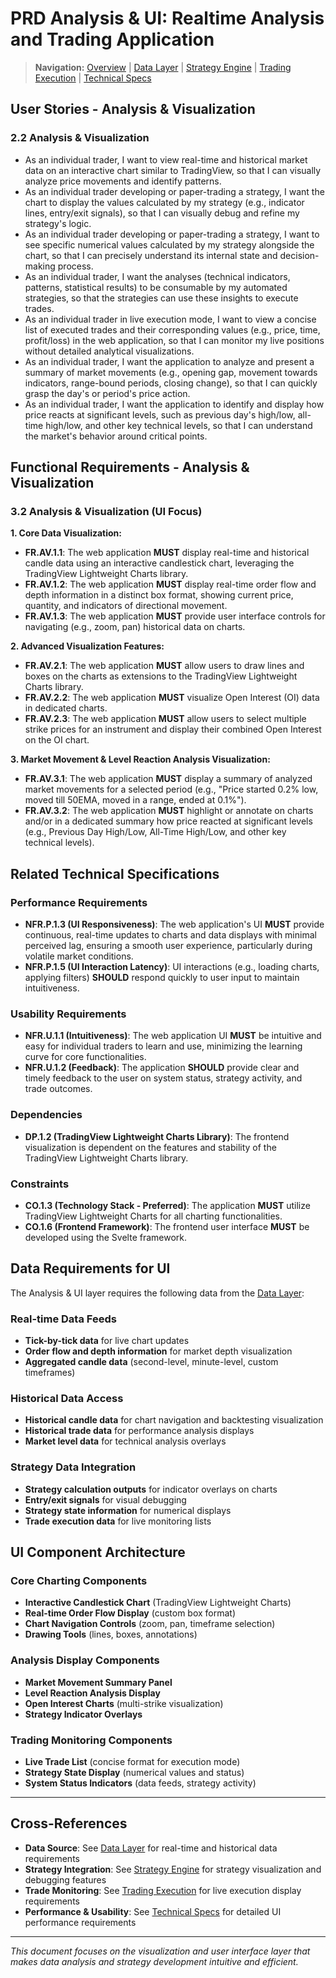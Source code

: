 # PRD Analysis & UI: Realtime Analysis and Trading Application

> **Navigation:** [Overview](prd-overview.md) | [Data Layer](prd-data-layer.md) | [Strategy Engine](prd-strategy-engine.md) | [Trading Execution](prd-trading-execution.md) | [Technical Specs](prd-technical-specs.md)

## User Stories - Analysis & Visualization

### 2.2 Analysis & Visualization
* As an individual trader, I want to view real-time and historical market data on an interactive chart similar to TradingView, so that I can visually analyze price movements and identify patterns.
* As an individual trader developing or paper-trading a strategy, I want the chart to display the values calculated by my strategy (e.g., indicator lines, entry/exit signals), so that I can visually debug and refine my strategy's logic.
* As an individual trader developing or paper-trading a strategy, I want to see specific numerical values calculated by my strategy alongside the chart, so that I can precisely understand its internal state and decision-making process.
* As an individual trader, I want the analyses (technical indicators, patterns, statistical results) to be consumable by my automated strategies, so that the strategies can use these insights to execute trades.
* As an individual trader in live execution mode, I want to view a concise list of executed trades and their corresponding values (e.g., price, time, profit/loss) in the web application, so that I can monitor my live positions without detailed analytical visualizations.
* As an individual trader, I want the application to analyze and present a summary of market movements (e.g., opening gap, movement towards indicators, range-bound periods, closing change), so that I can quickly grasp the day's or period's price action.
* As an individual trader, I want the application to identify and display how price reacts at significant levels, such as previous day's high/low, all-time high/low, and other key technical levels, so that I can understand the market's behavior around critical points.

## Functional Requirements - Analysis & Visualization

### 3.2 Analysis & Visualization (UI Focus)

**1. Core Data Visualization:**
* **FR.AV.1.1**: The web application **MUST** display real-time and historical candle data using an interactive candlestick chart, leveraging the TradingView Lightweight Charts library.
* **FR.AV.1.2**: The web application **MUST** display real-time order flow and depth information in a distinct box format, showing current price, quantity, and indicators of directional movement.
* **FR.AV.1.3**: The web application **MUST** provide user interface controls for navigating (e.g., zoom, pan) historical data on charts.

**2. Advanced Visualization Features:**
* **FR.AV.2.1**: The web application **MUST** allow users to draw lines and boxes on the charts as extensions to the TradingView Lightweight Charts library.
* **FR.AV.2.2**: The web application **MUST** visualize Open Interest (OI) data in dedicated charts.
* **FR.AV.2.3**: The web application **MUST** allow users to select multiple strike prices for an instrument and display their combined Open Interest on the OI chart.

**3. Market Movement & Level Reaction Analysis Visualization:**
* **FR.AV.3.1**: The web application **MUST** display a summary of analyzed market movements for a selected period (e.g., "Price started 0.2% low, moved till 50EMA, moved in a range, ended at 0.1%").
* **FR.AV.3.2**: The web application **MUST** highlight or annotate on charts and/or in a dedicated summary how price reacted at significant levels (e.g., Previous Day High/Low, All-Time High/Low, and other key technical levels).

## Related Technical Specifications

### Performance Requirements
* **NFR.P.1.3 (UI Responsiveness)**: The web application's UI **MUST** provide continuous, real-time updates to charts and data displays with minimal perceived lag, ensuring a smooth user experience, particularly during volatile market conditions.
* **NFR.P.1.5 (UI Interaction Latency)**: UI interactions (e.g., loading charts, applying filters) **SHOULD** respond quickly to user input to maintain intuitiveness.

### Usability Requirements
* **NFR.U.1.1 (Intuitiveness)**: The web application UI **MUST** be intuitive and easy for individual traders to learn and use, minimizing the learning curve for core functionalities.
* **NFR.U.1.2 (Feedback)**: The application **SHOULD** provide clear and timely feedback to the user on system status, strategy activity, and trade outcomes.

### Dependencies
* **DP.1.2 (TradingView Lightweight Charts Library)**: The frontend visualization is dependent on the features and stability of the TradingView Lightweight Charts library.

### Constraints
* **CO.1.3 (Technology Stack - Preferred)**: The application **MUST** utilize TradingView Lightweight Charts for all charting functionalities.
* **CO.1.6 (Frontend Framework)**: The frontend user interface **MUST** be developed using the Svelte framework.

## Data Requirements for UI

The Analysis & UI layer requires the following data from the [Data Layer](prd-data-layer.md):

### Real-time Data Feeds
* **Tick-by-tick data** for live chart updates
* **Order flow and depth information** for market depth visualization
* **Aggregated candle data** (second-level, minute-level, custom timeframes)

### Historical Data Access
* **Historical candle data** for chart navigation and backtesting visualization
* **Historical trade data** for performance analysis displays
* **Market level data** for technical analysis overlays

### Strategy Data Integration
* **Strategy calculation outputs** for indicator overlays on charts
* **Entry/exit signals** for visual debugging
* **Strategy state information** for numerical displays
* **Trade execution data** for live monitoring lists

## UI Component Architecture

### Core Charting Components
* **Interactive Candlestick Chart** (TradingView Lightweight Charts)
* **Real-time Order Flow Display** (custom box format)
* **Chart Navigation Controls** (zoom, pan, timeframe selection)
* **Drawing Tools** (lines, boxes, annotations)

### Analysis Display Components
* **Market Movement Summary Panel**
* **Level Reaction Analysis Display**
* **Open Interest Charts** (multi-strike visualization)
* **Strategy Indicator Overlays**

### Trading Monitoring Components
* **Live Trade List** (concise format for execution mode)
* **Strategy State Display** (numerical values and status)
* **System Status Indicators** (data feeds, strategy activity)

---

## Cross-References

- **Data Source**: See [Data Layer](prd-data-layer.md) for real-time and historical data requirements
- **Strategy Integration**: See [Strategy Engine](prd-strategy-engine.md) for strategy visualization and debugging features
- **Trade Monitoring**: See [Trading Execution](prd-trading-execution.md) for live execution display requirements
- **Performance & Usability**: See [Technical Specs](prd-technical-specs.md) for detailed UI performance requirements

---

*This document focuses on the visualization and user interface layer that makes data analysis and strategy development intuitive and efficient.*